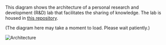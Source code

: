 This diagram shows the architecture of a personal research and development (R&D) lab that facilitates the sharing of knowledge. The lab is housed in [this repository](https://github.com/hongbo-miao/hongbomiao.com).

(The diagram here may take a moment to load. Please wait patiently.)

![Architecture](https://github.com/hongbo-miao/hongbomiao.com/assets/3375461/b3b65bd0-b0d1-45c5-a4a2-1c59e22b8417)
